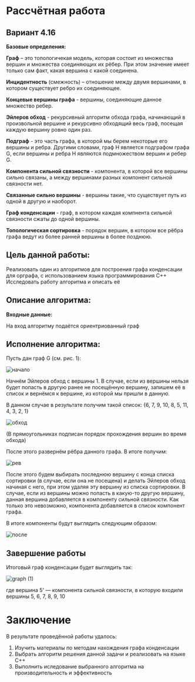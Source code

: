 # Рассчётная работа 
## Вариант 4.16

**Базовые определения:**

**Граф** – это топологичекая модель, которая состоит из множества вершин и множества соединяющих их рёбер. При этом значение имеет только сам факт, какая вершина с какой соединена.

**Инцидентность** (смежность) – отношение между двумя вершинами, в котором существует ребро их соединяющее.

**Концевые вершины графа** - вершины, соединяющие данное множество ребер.

**Эйлеров обход** - рекурсивный алгоритм обхода графа, начинающий в произвольной вершине и рекурсивно обходящий весь граф, посещая каждую вершину ровно один раз.

**Подграф** - это часть графа, в которой мы берем некоторые его вершины и ребра. Другими словами, граф H является подграфом графа G, если вершины и ребра H являются подмножеством вершин и ребер G.

**Компонента сильной связности** - компонента, в которой все вершины сильно связаны, а между вершинами разных компонент сильной связности нет.

**Связанные сильно вершины** - вершины такие, что существует путь из одной в другую и наоборот.

**Граф конденсации** - граф, в котором каждая компнента сильной связности сжаты до одной вершины.

**Топологическая сортировка** - порядок вершин, в котором все рёбра графа ведут из более ранней вершины в более позднюю.

## Цель данной работы:

Реализовать один из алгоритмов для построения графа конденсации для орграфа, с использованием языка программирования С++
Исследовать работу алгоритма и описать её

## Описание алгоритма:
**Входные данные:**

На вход алгоритму подаётся ориентриованный граф

## Исполнение алгоритма:
Пусть дан граф G (см. рис. 1):


![начало](https://github.com/user-attachments/assets/3edf61af-ae14-42f3-8174-2a9a06265d6e)

Начнём Эйлеров обход с вершины 1. В случае, если из вершины нельзя будет попасть в другую ранее не посещённую вершину, запишем её в список и вернёмся к вершине, из которой мы пришли в данную.

В данном случае в результате получим такой список: {6, 7, 9, 10, 8, 5, 11, 4, 3, 2, 1}

![обход](https://github.com/user-attachments/assets/b8594d5c-82ac-48b5-98c2-20bf7e31c9d8)

(В прямоугольниках подписан порядок прохождения вершин во время обхода)

После этого развернём рёбра данного графа. В итоге получим:


![рев](https://github.com/user-attachments/assets/8d300d79-33ad-48af-a7d0-dbc5e2c5411c)

После этого будем выбирать последнюю вершину с конца списка сортировки (в случае, если она не посещена) и делать Эйлеров обход начиная с него, при этом удаляя эту вершину из списка сортировки. В случае, если из вершины можно попасть в какую-то другую вершину, данная вершина добавляется в компоненту сильной связности. Как только это невозможно, компонента добавляется в список компонент графа.

В итоге компоненты будут выглядить следующим образом:

![после](https://github.com/user-attachments/assets/5b00783c-644b-4464-b168-344bf7fc4cd3)

## Завершение работы
Итоговый граф конденсации будет выглядить так:

![graph (1)](https://github.com/user-attachments/assets/41d4cbfa-e4aa-4fea-8900-dbea99f3e28b)

где вершина 5' — компонента сильной связности, в которую входили вершины 5, 6, 7, 8, 9, 10
# Заключение
В результате проведённой работы удалось:

1. Изучить материалы по методам нахождения графа конденсации
2. Выбрать алгоритм решения данной задачи и реализовать на языке С++
3. Выполнить иследование выбранного алгоритма на производительность и эффективность

